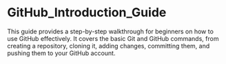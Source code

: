 # GitHub_Introduction_Guide
This guide provides a step-by-step walkthrough for beginners on how to use GitHub effectively. It covers the basic Git and GitHub commands, from creating a repository, cloning it, adding changes, committing them, and pushing them to your GitHub account. 
